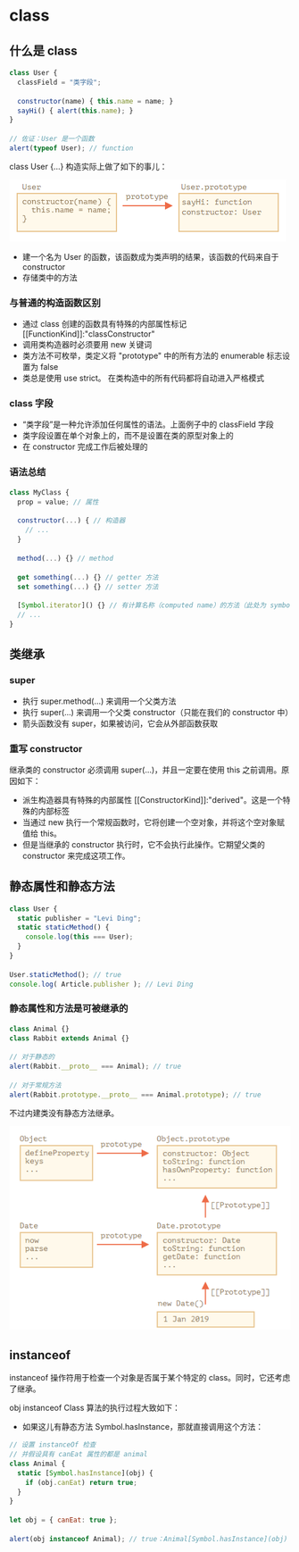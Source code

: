 # class

## 什么是 class

```javascript
class User {
  classField = "类字段";

  constructor(name) { this.name = name; }
  sayHi() { alert(this.name); }
}

// 佐证：User 是一个函数
alert(typeof User); // function
```

class User {...} 构造实际上做了如下的事儿：

![class User](../img/39.png)

- 建一个名为 User 的函数，该函数成为类声明的结果，该函数的代码来自于 constructor
- 存储类中的方法

### 与普通的构造函数区别

- 通过 class 创建的函数具有特殊的内部属性标记 [[FunctionKind]]:"classConstructor"
- 调用类构造器时必须要用 new 关键词
- 类方法不可枚举，类定义将 "prototype" 中的所有方法的 enumerable 标志设置为 false
- 类总是使用 use strict。 在类构造中的所有代码都将自动进入严格模式

### class 字段

- “类字段”是一种允许添加任何属性的语法。上面例子中的 classField 字段
- 类字段设置在单个对象上的，而不是设置在类的原型对象上的
- 在 constructor 完成工作后被处理的

### 语法总结

```javascript
class MyClass {
  prop = value; // 属性

  constructor(...) { // 构造器
    // ...
  }

  method(...) {} // method

  get something(...) {} // getter 方法
  set something(...) {} // setter 方法

  [Symbol.iterator]() {} // 有计算名称（computed name）的方法（此处为 symbol）
  // ...
}
```

## 类继承

### super

- 执行 super.method(...) 来调用一个父类方法
- 执行 super(...) 来调用一个父类 constructor（只能在我们的 constructor 中）
- 箭头函数没有 super，如果被访问，它会从外部函数获取

### 重写 constructor

继承类的 constructor 必须调用 super(...)，并且一定要在使用 this 之前调用。原因如下：

- 派生构造器具有特殊的内部属性 [[ConstructorKind]]:"derived"。这是一个特殊的内部标签
- 当通过 new 执行一个常规函数时，它将创建一个空对象，并将这个空对象赋值给 this。
- 但是当继承的 constructor 执行时，它不会执行此操作。它期望父类的 constructor 来完成这项工作。

## 静态属性和静态方法

```javascript
class User {
  static publisher = "Levi Ding";
  static staticMethod() {
    console.log(this === User);
  }
}

User.staticMethod(); // true
console.log( Article.publisher ); // Levi Ding
```

### 静态属性和方法是可被继承的

```javascript
class Animal {}
class Rabbit extends Animal {}

// 对于静态的
alert(Rabbit.__proto__ === Animal); // true

// 对于常规方法
alert(Rabbit.prototype.__proto__ === Animal.prototype); // true
```

不过内建类没有静态方法继承。

![41](../img/41.png)

## instanceof

instanceof 操作符用于检查一个对象是否属于某个特定的 class。同时，它还考虑了继承。

obj instanceof Class 算法的执行过程大致如下：

- 如果这儿有静态方法 Symbol.hasInstance，那就直接调用这个方法：

```javascript
// 设置 instanceOf 检查
// 并假设具有 canEat 属性的都是 animal
class Animal {
  static [Symbol.hasInstance](obj) {
    if (obj.canEat) return true;
  }
}

let obj = { canEat: true };

alert(obj instanceof Animal); // true：Animal[Symbol.hasInstance](obj) 被调用
```
